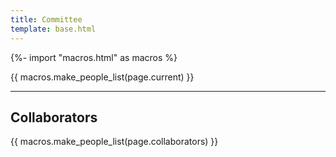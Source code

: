 ```yaml
---
title: Committee
template: base.html
---
```


{%- import "macros.html" as macros %}

{{ macros.make_people_list(page.current) }}

<hr class="mb-5">

## Collaborators

{{ macros.make_people_list(page.collaborators) }}

